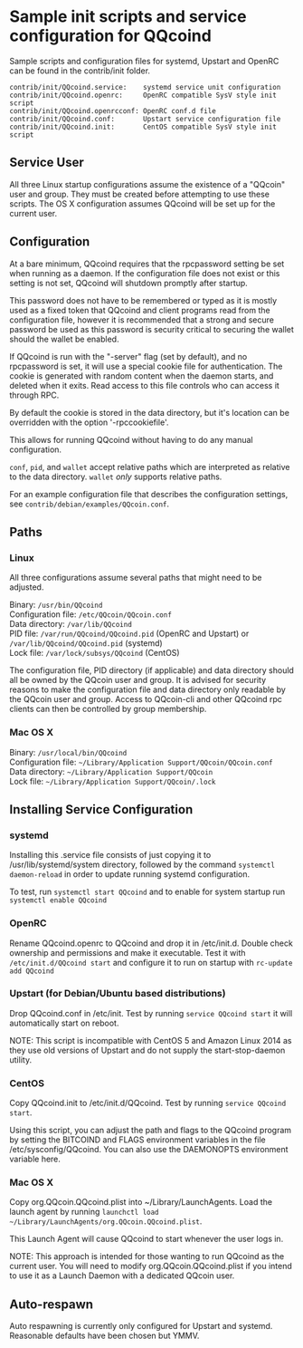 Sample init scripts and service configuration for QQcoind
==========================================================

Sample scripts and configuration files for systemd, Upstart and OpenRC
can be found in the contrib/init folder.

    contrib/init/QQcoind.service:    systemd service unit configuration
    contrib/init/QQcoind.openrc:     OpenRC compatible SysV style init script
    contrib/init/QQcoind.openrcconf: OpenRC conf.d file
    contrib/init/QQcoind.conf:       Upstart service configuration file
    contrib/init/QQcoind.init:       CentOS compatible SysV style init script

Service User
---------------------------------

All three Linux startup configurations assume the existence of a "QQcoin" user
and group.  They must be created before attempting to use these scripts.
The OS X configuration assumes QQcoind will be set up for the current user.

Configuration
---------------------------------

At a bare minimum, QQcoind requires that the rpcpassword setting be set
when running as a daemon.  If the configuration file does not exist or this
setting is not set, QQcoind will shutdown promptly after startup.

This password does not have to be remembered or typed as it is mostly used
as a fixed token that QQcoind and client programs read from the configuration
file, however it is recommended that a strong and secure password be used
as this password is security critical to securing the wallet should the
wallet be enabled.

If QQcoind is run with the "-server" flag (set by default), and no rpcpassword is set,
it will use a special cookie file for authentication. The cookie is generated with random
content when the daemon starts, and deleted when it exits. Read access to this file
controls who can access it through RPC.

By default the cookie is stored in the data directory, but it's location can be overridden
with the option '-rpccookiefile'.

This allows for running QQcoind without having to do any manual configuration.

`conf`, `pid`, and `wallet` accept relative paths which are interpreted as
relative to the data directory. `wallet` *only* supports relative paths.

For an example configuration file that describes the configuration settings,
see `contrib/debian/examples/QQcoin.conf`.

Paths
---------------------------------

### Linux

All three configurations assume several paths that might need to be adjusted.

Binary:              `/usr/bin/QQcoind`  
Configuration file:  `/etc/QQcoin/QQcoin.conf`  
Data directory:      `/var/lib/QQcoind`  
PID file:            `/var/run/QQcoind/QQcoind.pid` (OpenRC and Upstart) or `/var/lib/QQcoind/QQcoind.pid` (systemd)  
Lock file:           `/var/lock/subsys/QQcoind` (CentOS)  

The configuration file, PID directory (if applicable) and data directory
should all be owned by the QQcoin user and group.  It is advised for security
reasons to make the configuration file and data directory only readable by the
QQcoin user and group.  Access to QQcoin-cli and other QQcoind rpc clients
can then be controlled by group membership.

### Mac OS X

Binary:              `/usr/local/bin/QQcoind`  
Configuration file:  `~/Library/Application Support/QQcoin/QQcoin.conf`  
Data directory:      `~/Library/Application Support/QQcoin`  
Lock file:           `~/Library/Application Support/QQcoin/.lock`  

Installing Service Configuration
-----------------------------------

### systemd

Installing this .service file consists of just copying it to
/usr/lib/systemd/system directory, followed by the command
`systemctl daemon-reload` in order to update running systemd configuration.

To test, run `systemctl start QQcoind` and to enable for system startup run
`systemctl enable QQcoind`

### OpenRC

Rename QQcoind.openrc to QQcoind and drop it in /etc/init.d.  Double
check ownership and permissions and make it executable.  Test it with
`/etc/init.d/QQcoind start` and configure it to run on startup with
`rc-update add QQcoind`

### Upstart (for Debian/Ubuntu based distributions)

Drop QQcoind.conf in /etc/init.  Test by running `service QQcoind start`
it will automatically start on reboot.

NOTE: This script is incompatible with CentOS 5 and Amazon Linux 2014 as they
use old versions of Upstart and do not supply the start-stop-daemon utility.

### CentOS

Copy QQcoind.init to /etc/init.d/QQcoind. Test by running `service QQcoind start`.

Using this script, you can adjust the path and flags to the QQcoind program by
setting the BITCOIND and FLAGS environment variables in the file
/etc/sysconfig/QQcoind. You can also use the DAEMONOPTS environment variable here.

### Mac OS X

Copy org.QQcoin.QQcoind.plist into ~/Library/LaunchAgents. Load the launch agent by
running `launchctl load ~/Library/LaunchAgents/org.QQcoin.QQcoind.plist`.

This Launch Agent will cause QQcoind to start whenever the user logs in.

NOTE: This approach is intended for those wanting to run QQcoind as the current user.
You will need to modify org.QQcoin.QQcoind.plist if you intend to use it as a
Launch Daemon with a dedicated QQcoin user.

Auto-respawn
-----------------------------------

Auto respawning is currently only configured for Upstart and systemd.
Reasonable defaults have been chosen but YMMV.
